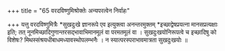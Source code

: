 +++
title = "65 वरदविष्णुमिश्रोक्तेः अन्यपरत्वेन निर्वाहः"

+++
यत्तु वरदविष्णुमित्रैः *सुखदुःखे ज्ञानरूपे एव इत्युक्त्वा अनन्तरमुक्तम् *इच्छाद्वेषप्रयत्ना मानसप्रत्यक्षाः इति; तत् नूनमिच्छादिगुणान्तरसद्भावाभिमानमूलं वा परमतमूलं वा । सुखदुःखयोनिरूपत्वे च इच्छादिषु को विशेषः? मिथस्संश्रयधीबाधमध्यावस्थोपलम्भनैः । न स्यात्परस्पराभावमात्रता सुखदुःखयोः ॥